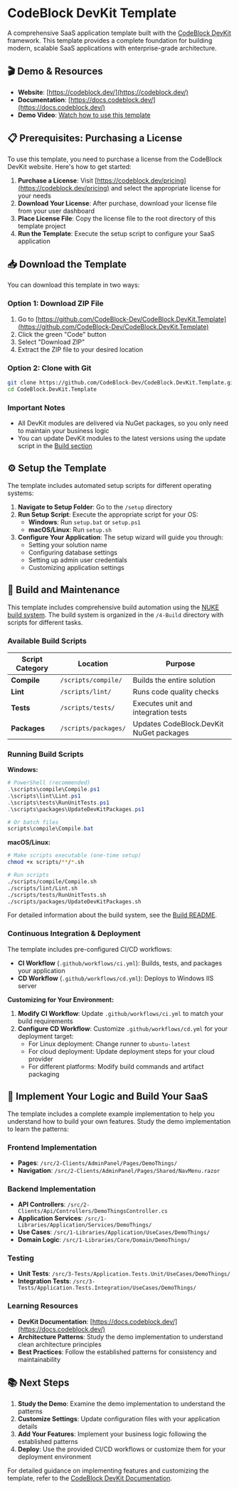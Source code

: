 # CodeBlock DevKit Template

A comprehensive SaaS application template built with the [CodeBlock DevKit](https://codeblock.dev/) framework. This template provides a complete foundation for building modern, scalable SaaS applications with enterprise-grade architecture.

## 🎬 Demo & Resources

- **Website**: [https://codeblock.dev/](https://codeblock.dev/)
- **Documentation**: [https://docs.codeblock.dev/](https://docs.codeblock.dev/)
- **Demo Video**: [Watch how to use this template](https://codeblock.dev/demo)

## 📋 Prerequisites: Purchasing a License

To use this template, you need to purchase a license from the CodeBlock DevKit website. Here's how to get started:

1. **Purchase a License**: Visit [https://codeblock.dev/pricing](https://codeblock.dev/pricing) and select the appropriate license for your needs
2. **Download Your License**: After purchase, download your license file from your user dashboard
3. **Place License File**: Copy the license file to the root directory of this template project
4. **Run the Template**: Execute the setup script to configure your SaaS application

## 📥 Download the Template

You can download this template in two ways:

### Option 1: Download ZIP File
1. Go to [https://github.com/CodeBlock-Dev/CodeBlock.DevKit.Template](https://github.com/CodeBlock-Dev/CodeBlock.DevKit.Template)
2. Click the green "Code" button
3. Select "Download ZIP"
4. Extract the ZIP file to your desired location

### Option 2: Clone with Git
```bash
git clone https://github.com/CodeBlock-Dev/CodeBlock.DevKit.Template.git
cd CodeBlock.DevKit.Template
```

### Important Notes
- All DevKit modules are delivered via NuGet packages, so you only need to maintain your business logic
- You can update DevKit modules to the latest versions using the update script in the [Build section](#build-and-maintenance)

## ⚙️ Setup the Template

The template includes automated setup scripts for different operating systems:

1. **Navigate to Setup Folder**: Go to the `/setup` directory
2. **Run Setup Script**: Execute the appropriate script for your OS:
   - **Windows**: Run `setup.bat` or `setup.ps1`
   - **macOS/Linux**: Run `setup.sh`
3. **Configure Your Application**: The setup wizard will guide you through:
   - Setting your solution name
   - Configuring database settings
   - Setting up admin user credentials
   - Customizing application settings

## 🔧 Build and Maintenance

This template includes comprehensive build automation using the [NUKE build system](https://nuke.build/). The build system is organized in the `/4-Build` directory with scripts for different tasks.

### Available Build Scripts

| Script Category | Location | Purpose |
|----------------|----------|---------|
| **Compile** | `/scripts/compile/` | Builds the entire solution |
| **Lint** | `/scripts/lint/` | Runs code quality checks |
| **Tests** | `/scripts/tests/` | Executes unit and integration tests |
| **Packages** | `/scripts/packages/` | Updates CodeBlock.DevKit NuGet packages |

### Running Build Scripts

**Windows:**
```powershell
# PowerShell (recommended)
.\scripts\compile\Compile.ps1
.\scripts\lint\Lint.ps1
.\scripts\tests\RunUnitTests.ps1
.\scripts\packages\UpdateDevKitPackages.ps1

# Or batch files
scripts\compile\Compile.bat
```

**macOS/Linux:**
```bash
# Make scripts executable (one-time setup)
chmod +x scripts/**/*.sh

# Run scripts
./scripts/compile/Compile.sh
./scripts/lint/Lint.sh
./scripts/tests/RunUnitTests.sh
./scripts/packages/UpdateDevKitPackages.sh
```

For detailed information about the build system, see the [Build README](src/4-Build/README.md).

### Continuous Integration & Deployment

The template includes pre-configured CI/CD workflows:

- **CI Workflow** (`.github/workflows/ci.yml`): Builds, tests, and packages your application
- **CD Workflow** (`.github/workflows/cd.yml`): Deploys to Windows IIS server

**Customizing for Your Environment:**

1. **Modify CI Workflow**: Update `.github/workflows/ci.yml` to match your build requirements
2. **Configure CD Workflow**: Customize `.github/workflows/cd.yml` for your deployment target:
   - For Linux deployment: Change runner to `ubuntu-latest`
   - For cloud deployment: Update deployment steps for your cloud provider
   - For different platforms: Modify build commands and artifact packaging

## 🚀 Implement Your Logic and Build Your SaaS

The template includes a complete example implementation to help you understand how to build your own features. Study the demo implementation to learn the patterns:

### Frontend Implementation
- **Pages**: `/src/2-Clients/AdminPanel/Pages/DemoThings/`
- **Navigation**: `/src/2-Clients/AdminPanel/Pages/Shared/NavMenu.razor`

### Backend Implementation
- **API Controllers**: `/src/2-Clients/Api/Controllers/DemoThingsController.cs`
- **Application Services**: `/src/1-Libraries/Application/Services/DemoThings/`
- **Use Cases**: `/src/1-Libraries/Application/UseCases/DemoThings/`
- **Domain Logic**: `/src/1-Libraries/Core/Domain/DemoThings/`

### Testing
- **Unit Tests**: `/src/3-Tests/Application.Tests.Unit/UseCases/DemoThings/`
- **Integration Tests**: `/src/3-Tests/Application.Tests.Integration/UseCases/DemoThings/`

### Learning Resources
- **DevKit Documentation**: [https://docs.codeblock.dev/](https://docs.codeblock.dev/)
- **Architecture Patterns**: Study the demo implementation to understand clean architecture principles
- **Best Practices**: Follow the established patterns for consistency and maintainability

## 📚 Next Steps

1. **Study the Demo**: Examine the demo implementation to understand the patterns
2. **Customize Settings**: Update configuration files with your application details
3. **Add Your Features**: Implement your business logic following the established patterns
4. **Deploy**: Use the provided CI/CD workflows or customize them for your deployment environment

For detailed guidance on implementing features and customizing the template, refer to the [CodeBlock DevKit Documentation](https://docs.codeblock.dev/). 